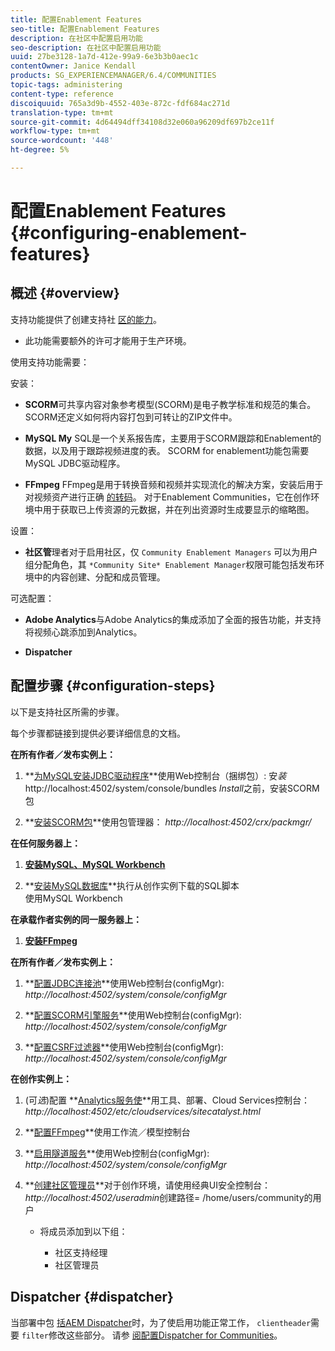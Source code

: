 ```yaml
---
title: 配置Enablement Features
seo-title: 配置Enablement Features
description: 在社区中配置启用功能
seo-description: 在社区中配置启用功能
uuid: 27be3128-1a7d-412e-99a9-6e3b3b0aec1c
contentOwner: Janice Kendall
products: SG_EXPERIENCEMANAGER/6.4/COMMUNITIES
topic-tags: administering
content-type: reference
discoiquuid: 765a3d9b-4552-403e-872c-fdf684ac271d
translation-type: tm+mt
source-git-commit: 4d64494dff34108d32e060a96209df697b2ce11f
workflow-type: tm+mt
source-wordcount: '448'
ht-degree: 5%

---
```



# 配置Enablement Features {#configuring-enablement-features}

## 概述 {#overview}

支持功能提供了创建支持社 [区的能力](overview.md#enablement-community)。

* 此功能需要额外的许可才能用于生产环境。

使用支持功能需要：

安装：

* **SCORM**&#x200B;可共享内容对象参考模型(SCORM)是电子教学标准和规范的集合。 SCORM还定义如何将内容打包到可转让的ZIP文件中。

* **MySQL My** SQL是一个关系报告库，主要用于SCORM跟踪和Enablement的数据，以及用于跟踪视频进度的表。 SCORM for enablement功能包需要MySQL JDBC驱动程序。

* **FFmpeg** FFmpeg是用于转换音频和视频并实现流化的解决方案，安装后用于对视频资产进行正确 [的转码](../../help/sites-authoring/default-components-foundation.md#video)。 对于Enablement Communities，它在创作环境中用于获取已上传资源的元数据，并在列出资源时生成要显示的缩略图。

设置：

* **社区管**&#x200B;理者对于启用社区，仅 
`Community Enablement Managers` 可以为用户组分配角色，其 `*Community Site* Enablement Manager`权限可能包括发布环境中的内容创建、分配和成员管理。

可选配置：

* **Adobe Analytics**&#x200B;与Adobe Analytics的集成添加了全面的报告功能，并支持将视频心跳添加到Analytics。

* **Dispatcher**

## 配置步骤 {#configuration-steps}

以下是支持社区所需的步骤。

每个步骤都链接到提供必要详细信息的文档。

**在所有作者／发布实例上：**

1. **[为MySQL安装JDBC驱动程序](deploy-communities.md#jdbc-driver-for-mysql)**使用Web控制台（捆绑包）: 
安*装*http://localhost:4502/system/console/bundles *Install*之前，安装SCORM包

1. **[安装SCORM包](deploy-communities.md#scorm-package)**使用包管理器：
*http://localhost:4502/crx/packmgr/*

**在任何服务器上：**

1. **[安装MySQL、MySQL Workbench](mysql.md)**

1. **[安装MySQL数据库](mysql.md#database-setup)**执行从创作实例下载的SQL脚本
\
   使用MySQL Workbench

**在承载作者实例的同一服务器上：**

1. **[安装FFmpeg](ffmpeg.md)**

**在所有作者／发布实例上：**

1. **[配置JDBC连接池](mysql.md#configure-jdbc-connections)**使用Web控制台(configMgr):
*http://localhost:4502/system/console/configMgr*

1. **[配置SCORM引擎服务](mysql.md#aem-communities-scormengine-service)**使用Web控制台(configMgr):
*http://localhost:4502/system/console/configMgr*

1. **[配置CSRF过滤器](mysql.md#adobe-granite-csrf-filter)**使用Web控制台(configMgr):
*http://localhost:4502/system/console/configMgr*

**在创作实例上：**

1. (可&#x200B;*选*)配置 **[Analytics服务使](analytics.md)**用工具、部署、Cloud Services控制台：
*http://localhost:4502/etc/cloudservices/sitecatalyst.html*

1. **[配置FFmpeg](ffmpeg.md#configure-ffmpeg-transcoding-service)**使用工作流／模型控制台

1. **[启用隧道服务](deploy-communities.md#tunnel-service-on-author)**使用Web控制台(configMgr):
*http://localhost:4502/system/console/configMgr*

1. **[创建社区管理员](users.md#creating-community-members)**对于创作环境，请使用经典UI安全控制台：*http://localhost:4502/useradmin*创建路径= /home/users/community的用户

   * 将成员添加到以下组：

      * 社区支持经理
      * 社区管理员

## Dispatcher {#dispatcher}

当部署中包 [括AEM Dispatcher](https://helpx.adobe.com/experience-manager/dispatcher/using/dispatcher.html)时，为了使启用功能正常工作， `clientheader`需要 `filter`修改这些部分。 请参 [阅配置Dispatcher for Communities](dispatcher.md#enablement)。
